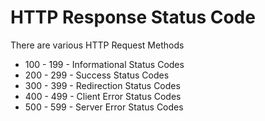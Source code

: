 

# HTTP Response Status Code

There are various HTTP Request Methods

- 100 - 199 - Informational Status Codes
- 200 - 299 - Success Status Codes
- 300 - 399 - Redirection Status Codes
- 400 - 499 - Client Error Status Codes
- 500 - 599 - Server Error Status Codes
